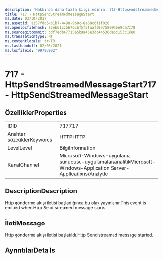 ```yaml
---
description: 'Hakkında daha fazla bilgi edinin: 717-Httpsendstreammedmessagestart'
title: 717 - HttpSendStreamedMessageStart
ms.date: 03/30/2017
ms.assetid: a157fdd5-b1b7-4498-9b0c-8a68c6f1f020
ms.openlocfilehash: 22eb61c2b676cbf5f5faaf29e75809a6e9ca7278
ms.sourcegitcommit: ddf7edb67715a5b9a45e3dd44536dabc153c1de0
ms.translationtype: MT
ms.contentlocale: tr-TR
ms.lasthandoff: 02/06/2021
ms.locfileid: "99793902"
---
```

# <a name="717---httpsendstreamedmessagestart"></a><span data-ttu-id="5d530-103">717 - HttpSendStreamedMessageStart</span><span class="sxs-lookup"><span data-stu-id="5d530-103">717 - HttpSendStreamedMessageStart</span></span>

## <a name="properties"></a><span data-ttu-id="5d530-104">Özellikler</span><span class="sxs-lookup"><span data-stu-id="5d530-104">Properties</span></span>  
  
|||  
|-|-|  
|<span data-ttu-id="5d530-105">ID</span><span class="sxs-lookup"><span data-stu-id="5d530-105">ID</span></span>|<span data-ttu-id="5d530-106">717</span><span class="sxs-lookup"><span data-stu-id="5d530-106">717</span></span>|  
|<span data-ttu-id="5d530-107">Anahtar sözcükler</span><span class="sxs-lookup"><span data-stu-id="5d530-107">Keywords</span></span>|<span data-ttu-id="5d530-108">HTTP</span><span class="sxs-lookup"><span data-stu-id="5d530-108">HTTP</span></span>|  
|<span data-ttu-id="5d530-109">Level</span><span class="sxs-lookup"><span data-stu-id="5d530-109">Level</span></span>|<span data-ttu-id="5d530-110">Bilgi</span><span class="sxs-lookup"><span data-stu-id="5d530-110">Information</span></span>|  
|<span data-ttu-id="5d530-111">Kanal</span><span class="sxs-lookup"><span data-stu-id="5d530-111">Channel</span></span>|<span data-ttu-id="5d530-112">Microsoft-Windows-uygulama sunucusu-uygulamalar/analitik</span><span class="sxs-lookup"><span data-stu-id="5d530-112">Microsoft-Windows-Application Server-Applications/Analytic</span></span>|  
  
## <a name="description"></a><span data-ttu-id="5d530-113">Description</span><span class="sxs-lookup"><span data-stu-id="5d530-113">Description</span></span>  

 <span data-ttu-id="5d530-114">Http gönderme akışı iletisi başladığında bu olay yayınlanır.</span><span class="sxs-lookup"><span data-stu-id="5d530-114">This event is emitted when Http Send streamed message starts.</span></span>  
  
## <a name="message"></a><span data-ttu-id="5d530-115">İleti</span><span class="sxs-lookup"><span data-stu-id="5d530-115">Message</span></span>  

 <span data-ttu-id="5d530-116">Http gönderme akışı iletisi başlatıldı.</span><span class="sxs-lookup"><span data-stu-id="5d530-116">Http Send streamed message started.</span></span>  
  
## <a name="details"></a><span data-ttu-id="5d530-117">Ayrıntılar</span><span class="sxs-lookup"><span data-stu-id="5d530-117">Details</span></span>
